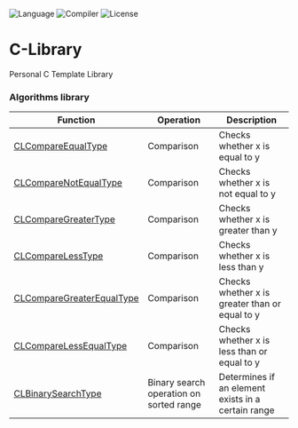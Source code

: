 ![Language](https://img.shields.io/badge/Language-C-blue)  ![Compiler](https://img.shields.io/badge/Compiler-GCC-green)  ![License](https://img.shields.io/badge/License-MIT-red)

# C-Library
Personal C Template Library

### Algorithms library
| Function | Operation | Description |
|----------|-----------|-------------|
|[CLCompareEqualType](./template/algorithm/compare.h)       |Comparison                             |Checks whether x is equal to y                     |
|[CLCompareNotEqualType](./template/algorithm/compare.h)    |Comparison                             |Checks whether x is not equal to y                 |
|[CLCompareGreaterType](./template/algorithm/compare.h)     |Comparison                             |Checks whether x is greater than y                 |
|[CLCompareLessType](./template/algorithm/compare.h)        |Comparison                             |Checks whether x is less than y                    |
|[CLCompareGreaterEqualType](./template/algorithm/compare.h)|Comparison                             |Checks whether x is greater than or equal to y     |
|[CLCompareLessEqualType](./template/algorithm/compare.h)   |Comparison                             |Checks whether x is less than or equal to y        |
|[CLBinarySearchType](./template/algorithm/binary_search.h) |Binary search operation on sorted range|Determines if an element exists in a certain range |
